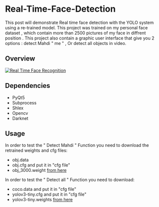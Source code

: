 # Real-Time-Face-Detection
This post will demonstrate Real time face detection with the YOLO system using a re-trained model. This project was trained on my personal face dataset , which contain more than 2500 pictures of my face in diffrent position . This project also contain a graphic user interface that give you 2 options : detect Mahdi " me " , Or detect all objects in video.
## Overview
[![Real Time Face Recognition](http://img.youtube.com/vi/UFYbAV8svr8/0.jpg)](http://www.youtube.com/watch?v=UFYbAV8svr8 "Real Time Face Recognition")
## Dependencies

* PyQt5
* Subprocess
* Shlex
* Opencv
* Darknet

## Usage

In order to test the " Detect Mahdi " Function you need to download the retrained weights and cfg files:
* obj.data 
* obj.cfg and put it in "cfg file"
* obj_3000.weight [from here](https://drive.google.com/open?id=1a0fQyW0KysaThMIJOi5eRKQhMeg_ubU3)

In order to test the " Detect all " Function you need to download:
* coco.data and put it in "cfg file"
* yolov3-tiny.cfg and put it in "cfg file"
* yolov3-tiny.weights [from here](https://drive.google.com/open?id=1csk0BA45bOxOITosukfLF3c_9EbQln43)

